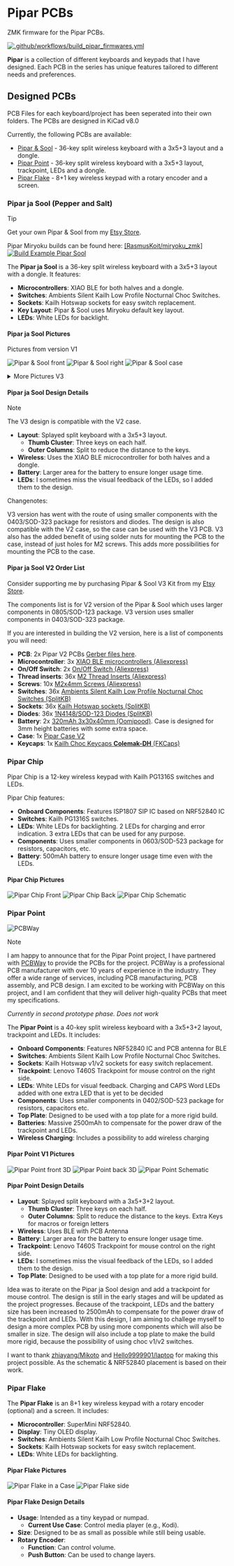 # Pipar PCBs

ZMK firmware for the Pipar PCBs.

[![.github/workflows/build_pipar_firmwares.yml](https://github.com/RasmusKoit/pipar/actions/workflows/build_pipar_firmwares.yml/badge.svg)](https://github.com/RasmusKoit/pipar/actions/workflows/build_pipar_firmwares.yml)

**Pipar** is a collection of different keyboards and keypads that I have designed. Each PCB in the series has unique features tailored to different needs and preferences.

## Designed PCBs

PCB Files for each keyboard/project has been seperated into their own folders. The PCBs are designed in KiCad v8.0

Currently, the following PCBs are available:

- [Pipar & Sool](#pipar-ja-sool-pepper-and-salt) - 36-key split wireless keyboard with a 3x5+3 layout and a dongle.
- [Pipar Point](#pipar-point) - 36-key split wireless keyboard with a 3x5+3 layout, trackpoint, LEDs and a dongle.
- [Pipar Flake](#pipar-flake) - 8+1 key wireless keypad with a rotary encoder and a screen.

### Pipar ja Sool (Pepper and Salt)

> [!TIP]
> Get your own Pipar & Sool from my [Etsy Store](https://piparkeyboards.etsy.com).

Pipar Miryoku builds can be found here: [[RasmusKoit/miryoku_zmk]](https://github.com/RasmusKoit/miryoku_zmk/actions/workflows/build-example-pipar.yml)
[![Build Example Pipar Sool](https://github.com/RasmusKoit/miryoku_zmk/actions/workflows/build-example-pipar_sool.yml/badge.svg)](https://github.com/RasmusKoit/miryoku_zmk/actions/workflows/build-example-pipar_sool.yml)

The **Pipar ja Sool** is a 36-key split wireless keyboard with a 3x5+3 layout with a dongle. It features:

- **Microcontrollers**: XIAO BLE for both halves and a dongle.
- **Switches**: Ambients Silent Kailh Low Profile Nocturnal Choc Switches.
- **Sockets**: Kailh Hotswap sockets for easy switch replacement.
- **Key Layout**: Pipar & Sool uses Miryoku default key layout.
- **LEDs**: White LEDs for backlight.

#### Pipar ja Sool Pictures

Pictures from version V1

![Pipar & Sool front](.extra/pipar_sool_front.jpg)
![Pipar & Sool right](.extra/pipar_sool_right.jpg)
![Pipar & Sool case](.extra/pipar_prod_case.png)

<!-- markdownlint-disable MD033 -->
<details>
  <summary>More Pictures V3</summary>

  ![Pipar & Sool right](./pcb/pipar_sool/pipar_sool_right.png)
  ![Pipar & Sool left](./pcb/pipar_sool/pipar_sool.png)
  ![Pipar & Sool traces](./pcb/pipar_sool/pipar_sool_traces.png)

</details>

#### Pipar ja Sool Design Details

> [!NOTE]
> The V3 design is compatible with the V2 case.

- **Layout**: Splayed split keyboard with a 3x5+3 layout.
  - **Thumb Cluster**: Three keys on each half.
  - **Outer Columns**: Split to reduce the distance to the keys.
- **Wireless**: Uses the XIAO BLE microcontroller for both halves and a dongle.
- **Battery**: Larger area for the battery to ensure longer usage time.
- **LEDs**: I sometimes miss the visual feedback of the LEDs, so I added them to the design.

Changenotes:

V3 version has went with the route of using smaller components with the 0403/SOD-323 package for resistors and diodes. The design is also compatible with the V2 case, so the case can be used with the V3 PCB.
V3 also has the added benefit of using solder nuts for mounting the PCB to the case, instead of just holes for M2 screws. This adds more possibilities for mounting the PCB to the case.

#### Pipar ja Sool V2 Order List

Consider supporting me by purchasing Pipar & Sool V3 Kit from my [Etsy Store](https://piparkeyboards.etsy.com).

The components list is for V2 version of the Pipar & Sool which uses larger components in 0805/SOD-123 package.
V3 version uses smaller components in 0403/SOD-323 package.

If you are interested in building the V2 version, here is a list of components you will need:

- **PCB**: 2x Pipar V2 PCBs [Gerber files here](./.extra/pipar_sool_v2.zip).
- **Microcontroller**: 3x [XIAO BLE microcontrollers (Aliexpress)](https://www.aliexpress.com/item/1005004459618789.html?spm=a2g0o.order_list.order_list_main.20.2f8718028ReplC)
- **On/Off Switch**: 2x [On/Off Switch (Aliexpress)](https://www.aliexpress.com/item/1005006710234187.html?spm=a2g0o.order_list.order_list_main.15.2f8718028ReplC)
- **Thread inserts**: 36x [M2 Thread Inserts (Aliexpress)](https://www.aliexpress.com/item/1005003582355741.html?spm=a2g0o.order_list.order_list_main.10.2f8718028ReplC)
- **Screws**: 10x [M2x4mm Screws (Aliexpress)](https://www.aliexpress.com/item/1005005070119421.html?spm=a2g0o.order_list.order_list_main.5.2f8718028ReplC)
- **Switches**: 36x [Ambients Silent Kailh Low Profile Nocturnal Choc Switches (SplitKB)](https://splitkb.com/products/ambients-kailh-low-profile-choc-switches?variant=48116119830875)
- **Sockets**: 36x [Kailh Hotswap sockets (SplitKB)](https://splitkb.com/products/kailh-hotswap-sockets?variant=39472161456205)
- **Diodes**: 36x [1N4148/SOD-123 Diodes (SplitKB)](https://splitkb.com/products/smd-diodes?variant=42283984027907)
- **Battery**: 2x [320mAh 3x30x40mm (Oomipood)](https://www.oomipood.ee/product/accu_lp303040_cl). Case is designed for 3mm height batteries with some extra space.
- **Case**: 1x [Pipar Case V2](https://cad.onshape.com/documents/0618546ffe3fe295af383a46/w/2cb3b1882647ac70cde86ee4/e/379ba082d1ffd285c3cab9c2)
- **Keycaps**: 1x [Kailh Choc Keycaps **Colemak-DH** (FKCaps)](https://fkcaps.com/custom/KYTMMA)

### Pipar Chip

Pipar Chip is a 12-key wireless keypad with Kailh PG1316S switches and LEDs.

Pipar Chip features:

- **Onboard Components**: Features ISP1807 SIP IC based on NRF52840 IC
- **Switches**: Kailh PG1316S switches.
- **LEDs**: White LEDs for backlighting. 2 LEDs for charging and error indication. 3 extra LEDs that can be used for any purpose.
- **Components**: Uses smaller components in 0603/SOD-523 package for resistors, capacitors, etc.
- **Battery**: 500mAh battery to ensure longer usage time even with the LEDs.

#### Pipar Chip Pictures

![Pipar Chip Front](.extra/pipar_chip_front.png)
![Pipar Chip Back](.extra/pipar_chip_back.png)
![Pipar Chip Schematic](.extra/pipar_chip_schematic.png)

### Pipar Point

![PCBWay](.extra/pcbway.png)

> [!NOTE]
> I am happy to announce that for the Pipar Point project, I have partnered with [PCBWay](https://www.pcbway.com/) to provide the PCBs for the project. PCBWay is a professional PCB manufacturer with over 10 years of experience in the industry. They offer a wide range of services, including PCB manufacturing, PCB assembly, and PCB design. I am excited to be working with PCBWay on this project, and I am confident that they will deliver high-quality PCBs that meet my specifications.

*Currently in second prototype phase.*
*Does not work*

<!-- > [!TIP]
> Pipar Miryoku builds can be found here: [[RasmusKoit/miryoku_zmk]](https://github.com/RasmusKoit/miryoku_zmk/actions/workflows/build-example-pipar.yml)
> [![Build Example Pipar](https://github.com/RasmusKoit/miryoku_zmk/actions/workflows/build-example-pipar.yml/badge.svg)](https://github.com/RasmusKoit/miryoku_zmk/actions/workflows/build-example-pipar.yml) -->

The **Pipar Point** is a 40-key split wireless keyboard with a 3x5+3+2 layout, trackpoint and LEDs. It includes:

- **Onboard Components**: Features NRF52840 IC and PCB antenna for BLE
- **Switches**: Ambients Silent Kailh Low Profile Nocturnal Choc Switches.
- **Sockets**: Kailh Hotswap v1/v2 sockets for easy switch replacement.
- **Trackpoint**: Lenovo T460S Trackpoint for mouse control on the right side.
- **LEDs**: White LEDs for visual feedback. Charging and CAPS Word LEDs added with one extra LED that is yet to be decided
- **Components**: Uses smaller components in 0402/SOD-523 package for resistors, capacitors etc.
- **Top Plate**: Designed to be used with a top plate for a more rigid build.
- **Batteries**: Massive 2500mAh to compensate for the power draw of the trackpoint and LEDs.
- **Wireless Charging**: Includes a possibility to add wireless charging

#### Pipar Point V1 Pictures

![Pipar Point front 3D](.extra/pipar_point_front_3d.png)
![Pipar Point back 3D](.extra/pipar_point_back_3d.png)
![Pipar Point Schematic](.extra/pipar_point_schematic.jpg)

#### Pipar Point Design Details

- **Layout**: Splayed split keyboard with a 3x5+3+2  layout.
  - **Thumb Cluster**: Three keys on each half.
  - **Outer Columns**: Split to reduce the distance to the keys. Extra Keys for macros or foreign letters
- **Wireless**: Uses BLE with PCB Antenna
- **Battery**: Larger area for the battery to ensure longer usage time.
- **Trackpoint**: Lenovo T460S Trackpoint for mouse control on the right side.
- **LEDs**: I sometimes miss the visual feedback of the LEDs, so I added them to the design.
- **Top Plate**: Designed to be used with a top plate for a more rigid build.

Idea was to iterate on the Pipar ja Sool design and add a trackpoint for mouse control. The design is still in the early stages and will be updated as the project progresses. Because of the trackpoint, LEDs and the battery size has been increased to 2500mAh to compensate for the power draw of the trackpoint and LEDs. With this design, I am aiming to challege myself to design a more complex PCB by using more components which will also be smaller in size. The design will also include a top plate to make the build more rigid, because the possibility of using choc v1/v2 switches.

I want to thank [zhiayang/Mikoto](https://github.com/zhiayang/mikoto) and [Hello9999901/laptop](https://github.com/Hello9999901/laptop/tree/main/keyboard) for making this project possible. As the schematic & NRF52840 placement is based on their work.

### Pipar Flake

The **Pipar Flake** is an 8+1 key wireless keypad with a rotary encoder (optional) and a screen. It includes:

- **Microcontroller**: SuperMini NRF52840.
- **Display**: Tiny OLED display.
- **Switches**: Ambients Silent Kailh Low Profile Nocturnal Choc Switches.
- **Sockets**: Kailh Hotswap sockets for easy switch replacement.
- **LEDs**: White LEDs for backlighting.

#### Pipar Flake Pictures

![Pipar Flake in a Case](.extra/pipar_flake_case.jpg)
![Pipar Flake side](.extra/pipar_flake_side.jpg)

#### Pipar Flake Design Details

- **Usage**: Intended as a tiny keypad or numpad.
  - **Current Use Case**: Control media player (e.g., Kodi).
- **Size**: Designed to be as small as possible while still being usable.
- **Rotary Encoder**:  
  - **Function**: Can control volume.
  - **Push Button**: Can be used to change layers.
